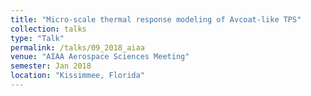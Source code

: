 ```yaml
---
title: "Micro-scale thermal response modeling of Avcoat-like TPS"
collection: talks
type: "Talk"
permalink: /talks/09_2018_aiaa
venue: "AIAA Aerospace Sciences Meeting"
semester: Jan 2018
location: "Kissimmee, Florida"
---
```


